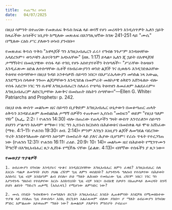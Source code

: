 ```yaml
---
title:  ተጨማሪ ሀሳብ
date:   04/07/2025
---
```


በዚህ ሳምንት በተጠናው የመጽሐፍ ቅዱስ ክፍል ላይ ወሳኝ የሆነ መረዳትን እንዲሰጥዎት ኤለን ኋይት ከጻፈችው አባቶችና ነቢያት ከሚለው መጽሐፍ በእንግሊዝኛው ከገጽ 241-251 ላይ "ሙሴ" በሚለው ርዕስ ሥር ያለውን ሀሳብ ያንብቡ።

የመጽሐፍ ቅዱስ ጥቅስ "አዋላጆች ግን እግዚአብሔርን ፈሩ፥ የግብፅ ንጉሥም እንዳዘዛቸው አላደረጉም፥ ወንዶቹን ሕፃናትንም አዳኑአቸው" (ዘጸ. 1:17) ይላል። ኤለን ጂ ኋይት በአዋላጆቹ ታማኝነትና በመሲሃዊው ተስፋ ላይ ተገቢ የሆኑ አስተያየቶችን ትሰጣለች፡- "ሥራቸው ትዕዛዙን እንዲፈጽሙ ዕድል ለተሰጣቸው ሴቶች የዕብራውያንን ወንድ ልጆች ገና ሲወለዱ እንዲገድሉአቸው ትዕዛዝ ተሰጣቸው። በዚህ ጉዳይ አንቀሳቃሹ ሰይጣን ነበር። በእሥራኤላውያን መካከል ነጻ አውጪ እንደሚነሳ ስላወቀ ንጉሡ ልጆቻቸውን እንዲገድል በመምራት መለኮታዊ ዕቅድን አሸንፋለሁ ብሎ ተስፋ አደረገ። ነገር ግን ሴቶቹ እግዚአብሔርን ስለፈሩ የጭካኔ ትዕዛዝን ለመፈጸም አልደፈሩም። እግዚአብሔርም ለድርጊታቸው እውቅና በመስጠት ስኬትን ሰጣቸው።"—Ellen G. White፣ Patriarchs and Prophets፣ p. 242.

በዚህ ሁሉ ውስጥ መልካሙ ዜና ሰይጣን ቢያቅድም እግዚአብሔር ሁኔታውን በመቆጣጠር ጠላት ዕቅዱን እንዳይፈጽም ለመከልከል ታማኝ ሰዎችን ተጠቀመ። ኢየሱስ "መስፍን" ወይም "የዚህ ዓለም ገዥ" (ኤፌ. 2:2፣ ፤ ዮሐንስ 14:30) ብሎ በጠራው የጠላታችን ግዛት ውስጥ እንኖራለን። ሰይጣን ይህንን ሥልጣን ከአዳም ቀማው፣ ነገር ግን ኢየሱስ ክርስቶስ በሕይወቱና በመስቀል ላይ ሞቱ አሸነፈው (ማቴ. 4:1–11፣ ዮሐንስ 19:30፣ ዕብ. 2:14)። ምንም እንኳን እነዚያን ልጆች ለመግደል ባደረገው ጥረት እንደተገለጠው ሰይጣን አሁንም በመስራት ላይ ያለና ሕያው ቢሆንም፣ የራሱ ጥፋት የተረጋገጠ ነው (ዮሐንስ 12:31፤ ዮሐንስ 16:11፤ ራዕይ. 20:9፣ 10፣ 14)። መልካሙ ዜና በሕይወት የሚገጥሙን ችግሮች በእግዚአብሔር ጸጋ ሊሸነፉ የሚችሉ ናቸው (ፊልጽ. 4:13)። ብቸኛው ተስፋችን ያ ጸጋ ነው።

**የመወያያ ጥያቄዎች**

`1. ዕብራውያን በግብጽ እንዲኖሩና ጭቆና እንዲደርስባቸው እግዚአብሔር ለምን ፈቀደ? እግዚአብሔር ስለ እነርሱ ጣልቃ ለመግባት ይህን ያህል ረዥም ጊዜ ለምን ወሰደበት? እያንዳንዱ ግለሰብ የተሰቃየው በሕይወት እስከኖረ ጊዜ ብቻ እንደሆነም ልብ ይበሉ። ይህ ማለት ለሕዝቡ የመከራው ጊዜ ረዥም ነበር፣ ነገር ግን እያንዳንዱ ግለሰብ የተሰቃየው እርሱ እስከኖረበት ጊዜ ብቻ ነበር። ሰብአዊ ስቃይን በአጠቃላይ ለመረዳት ስንሻ ይህን ልዩነት ማድረግ ጠቃሚ (አስፈላጊ) የሚሆነው ለምንድር ነው?`

`2. ሙሴ በንዴት ግብጻዊውን የመግደሉን ድርጊት እግዚአብሔር እንዴት ሊጠቀምበት እንደቻለ በሚመለከተው ጥያቄ ላይ የበለጠ ጊዜ ይውሰዱ። እስኪ ድርጊቱን አልፈጸመም ብለው ያስቡ። ያ ማለት ዕብራውያን ከግብጽ ምድር አምልጠው አይወጡም ማለት ነው? ለመልስዎ ያለዎትን ምክንያት ያብራሩ።`